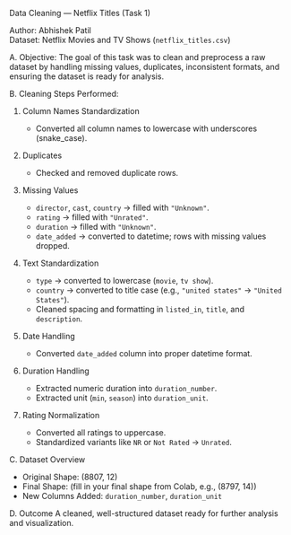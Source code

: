 Data Cleaning — Netflix Titles (Task 1)

Author: Abhishek Patil   
Dataset: Netflix Movies and TV Shows (`netflix_titles.csv`)

A. Objective:
The goal of this task was to clean and preprocess a raw dataset by handling missing values, duplicates, inconsistent formats, and ensuring the dataset is ready for analysis.

B. Cleaning Steps Performed:
1. Column Names Standardization
   - Converted all column names to lowercase with underscores (snake_case).  

2. Duplicates
   - Checked and removed duplicate rows.  

3. Missing Values
   - `director`, `cast`, `country` → filled with `"Unknown"`.  
   - `rating` → filled with `"Unrated"`.  
   - `duration` → filled with `"Unknown"`.  
   - `date_added` → converted to datetime; rows with missing values dropped.  

4. Text Standardization
   - `type` → converted to lowercase (`movie`, `tv show`).  
   - `country` → converted to title case (e.g., `"united states"` → `"United States"`).  
   - Cleaned spacing and formatting in `listed_in`, `title`, and `description`.  

5. Date Handling
   - Converted `date_added` column into proper datetime format.  

6. Duration Handling
   - Extracted numeric duration into `duration_number`.  
   - Extracted unit (`min`, `season`) into `duration_unit`.  

7. Rating Normalization
   - Converted all ratings to uppercase.  
   - Standardized variants like `NR` or `Not Rated` → `Unrated`.  

C. Dataset Overview
- Original Shape: (8807, 12)  
- Final Shape: (fill in your final shape from Colab, e.g., (8797, 14))  
- New Columns Added: `duration_number`, `duration_unit`  


D. Outcome
A cleaned, well-structured dataset ready for further analysis and visualization.

